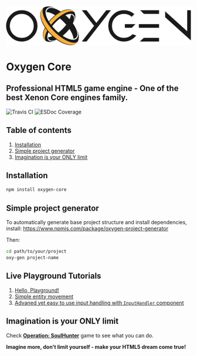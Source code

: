 ![logo](https://raw.githubusercontent.com/PsichiX/Oxygen/master/assets/images/oxygen-core-dark-2.svg?sanitize=true)

# Oxygen Core
## Professional HTML5 game engine - One of the best Xenon Core engines family.

![Travis CI](https://travis-ci.org/PsichiX/Oxygen.svg?branch=master)
![ESDoc Coverage](http://oxygen.docs.psichix.io/badge.svg?sanitize=true)

## Table of contents
1. [Installation](#installation)
1. [Simple project generator](#simple-project-generator)
1. [Imagination is your ONLY limit](#imagination-is-your-only-limit)

## Installation
```bash
npm install oxygen-core
```

## Simple project generator
To automatically generate base project structure and install dependencies, install:
https://www.npmjs.com/package/oxygen-project-generator

Then:
```bash
cd path/to/your/project
oxy-gen project-name
```

## Live Playground Tutorials
1. [Hello, Playground!](http://oxygen.experiments.psichix.io/BkbVmOdNz)
1. [Simple entity movement](http://oxygen.experiments.psichix.io/rkP6JOK4M)
1. [Advaned yet easy to use input handling with `InputHandler` component](http://oxygen.experiments.psichix.io/r15hPq9EG)

## Imagination is your ONLY limit
Check **[Operation: SoulHunter](http://soulhunter.psichix.io)** game to see what you can do.

**Imagine more, don't limit yourself - make your HTML5 dream come true!**
